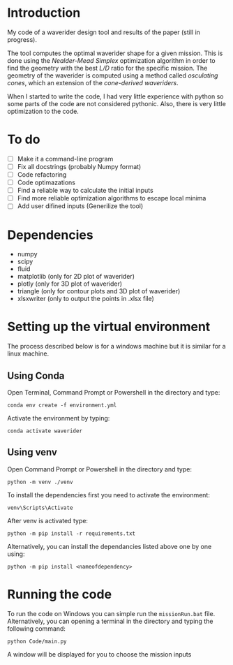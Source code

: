 # Introduction
My code of a waverider design tool and results of the paper (still in progress).

The tool computes the optimal waverider shape for a given mission. This is done using the *Nealder-Mead Simplex* optimization algorithm in order to find the geometry with the best *L/D* ratio for the specific mission. The geometry of the waverider is computed using a method called *osculating cones*, which an extension of the *cone-derived waveriders*.

When I started to write the code, I had very little experience with python so some parts of the code are not considered pythonic. Also, there is very little optimization to the code.

# To do
- [ ] Make it a command-line program 
- [ ] Fix all docstrings (probably Numpy format)
- [ ] Code refactoring
- [ ] Code optimazations
- [ ] Find a reliable way to calculate the initial inputs
- [ ] Find more reliable optimization algorithms to escape local minima
- [ ] Add user difined inputs (Generilize the tool)

# Dependencies
- numpy
- scipy
- fluid
- matplotlib (only for 2D plot of waverider)
- plotly (only for 3D plot of waverider)
- triangle (only for contour plots and 3D plot of waverider)
- xlsxwriter (only to output the points in .xlsx file)

# Setting up the virtual environment
The process described below is for a windows machine but it is similar for a linux machine.

## Using Conda
Open Terminal, Command Prompt or Powershell in the directory and type: 
```
conda env create -f environment.yml
```
Activate the environment by typing:
```
conda activate waverider
```

## Using venv
Open Command Prompt or Powershell in the directory and type: 
```
python -m venv ./venv
```
To install the dependencies first you need to activate the environment:
```
venv\Scripts\Activate
```
After venv is activated type:
```
python -m pip install -r requirements.txt
```
Alternatively, you can install the dependancies listed above one by one using:
```
python -m pip install <nameofdependency>
```
# Running the code
To run the code on Windows you can simple run the `missionRun.bat` file. Alternatively, you can opening a terminal in the directory and typing the following command:
```
python Code/main.py
```
A window will be displayed for you to choose the mission inputs
